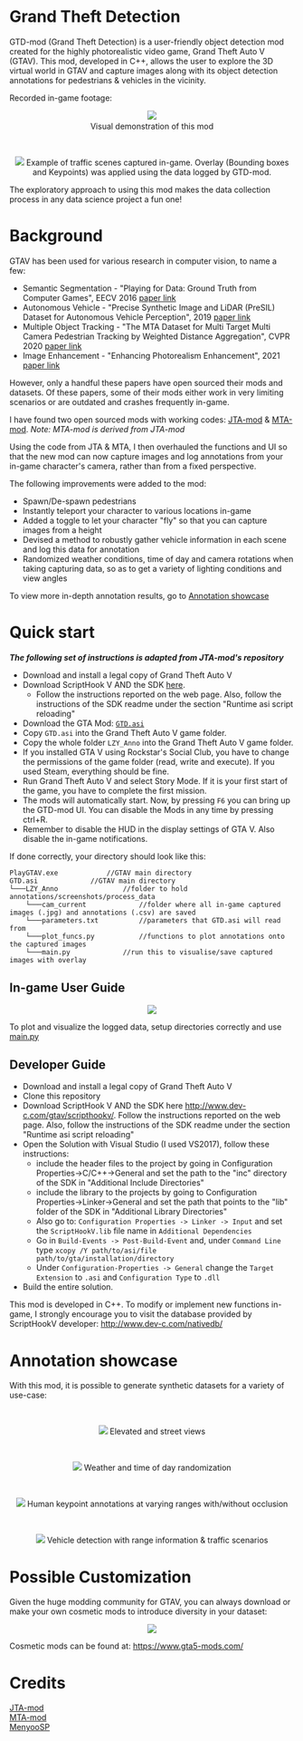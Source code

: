 # Grand Theft Detection
GTD-mod (Grand Theft Detection) is a user-friendly object detection mod created for the highly photorealistic video game, Grand Theft Auto V (GTAV). This mod, developed in C++, allows the user to explore the 3D virtual world in GTAV and capture images along with its object detection annotations for pedestrians & vehicles in the vicinity.

Recorded in-game footage:

<p align="center">
  <img src="https://user-images.githubusercontent.com/87157423/140605749-714d2ad3-a012-4a23-91a0-82ef6cb737d6.gif">
  <a><br>Visual demonstration of this mod</a>
</p>
<br>
<p align="center">
  <img src="https://user-images.githubusercontent.com/87157423/140607543-5509dfa7-5542-45c9-a697-8650d65bfb79.png">
  <a>Example of traffic scenes captured in-game. Overlay (Bounding boxes and Keypoints) was applied using the data logged by GTD-mod.</a>
</p>

The exploratory approach to using this mod makes the data collection process in any data science project a fun one!

# Background

GTAV has been used for various research in computer vision, to name a few:

- Semantic Segmentation - "Playing for Data: Ground Truth from Computer Games", EECV 2016 [paper link](https://download.visinf.tu-darmstadt.de/data/from_games/data/eccv-2016-richter-playing_for_data.pdf) 
- Autonomous Vehicle - "Precise Synthetic Image and LiDAR (PreSIL) Dataset for Autonomous Vehicle Perception", 2019 [paper link](https://arxiv.org/pdf/1905.00160.pdf)
- Multiple Object Tracking - "The MTA Dataset for Multi Target Multi Camera Pedestrian Tracking by Weighted Distance Aggregation", CVPR 2020 [paper link](https://openaccess.thecvf.com/content_CVPRW_2020/papers/w70/Kohl_The_MTA_Dataset_for_Multi-Target_Multi-Camera_Pedestrian_Tracking_by_Weighted_CVPRW_2020_paper.pdf)
- Image Enhancement - "Enhancing Photorealism Enhancement", 2021 [paper link](https://arxiv.org/pdf/2105.04619.pdf)

However, only a handful these papers have open sourced their mods and datasets. Of these papers, some of their mods either work in very limiting scenarios or are outdated and crashes frequently in-game.

I have found two open sourced mods with working codes: [JTA-mod](https://github.com/fabbrimatteo/JTA-Mods) & [MTA-mod](https://github.com/koehlp/MTA-Mod). *Note: MTA-mod is derived from JTA-mod*

Using the code from JTA & MTA, I then overhauled the functions and UI so that the new mod can now capture images and log annotations from your in-game character's camera, rather than from a fixed perspective.

The following improvements were added to the mod:
- Spawn/De-spawn pedestrians
- Instantly teleport your character to various locations in-game
- Added a toggle to let your character "fly" so that you can capture images from a height
- Devised a method to robustly gather vehicle information in each scene and log this data for annotation
- Randomized weather conditions, time of day and camera rotations when taking capturing data, so as to get a variety of lighting conditions and view angles

To view more in-depth annotation results, go to [Annotation showcase](#Annotation-showcase)

# Quick start
***The following set of instructions is adapted from JTA-mod's repository***
- Download and install a legal copy of Grand Theft Auto V
- Download ScriptHook V AND the SDK [here](http://www.dev-c.com/gtav/scripthookv/). 
    - Follow the instructions reported on the web page. Also, follow the instructions of the SDK readme under the section "Runtime asi script reloading"
- Download the GTA Mod: [`GTD.asi`](https://drive.google.com/file/d/1ybk8qgh2hBn8A60IbDRrLHAfSY-9YNoV/view?usp=sharing)
- Copy `GTD.asi` into the Grand Theft Auto V game folder.
- Copy the whole folder `LZY_Anno` into the Grand Theft Auto V game folder.
- If you installed GTA V using Rockstar's Social Club, you have to change the permissions of the game folder (read, write and execute). If you used Steam, everything should be fine.
- Run Grand Theft Auto V and select Story Mode. If it is your first start of the game, you have to complete the first mission.
- The mods will automatically start. Now, by pressing `F6` you can bring up the GTD-mod UI. You can disable the Mods in any time by pressing ctrl+R.
- Remember to disable the HUD in the display settings of GTA V. Also disable the in-game notifications.

If done correctly, your directory should look like this:
```
PlayGTAV.exe			//GTAV main directory
GTD.asi				//GTAV main directory
└───LZY_Anno				//folder to hold annotations/screenshots/process_data
	└───cam_current				//folder where all in-game captured images (.jpg) and annotations (.csv) are saved
	└───parameters.txt			//parameters that GTD.asi will read from
	└───plot_funcs.py			//functions to plot annotations onto the captured images
	└───main.py				//run this to visualise/save captured images with overlay
```
## In-game User Guide

<p align="center">
  <img src="https://user-images.githubusercontent.com/87157423/140610510-a8609c50-298c-4a5e-9e69-e1f0226083d5.JPG">
  <a></a>
</p>

To plot and visualize the logged data, setup directories correctly and use [main.py](https://github.com/Ivan-LZY/GTD-mod/blob/main/main.py)

## Developer Guide
- Download and install a legal copy of Grand Theft Auto V
- Clone this repository
- Download ScriptHook V AND the SDK here http://www.dev-c.com/gtav/scripthookv/. Follow the instructions reported on the web page. Also, follow the instructions of the SDK readme under the section "Runtime asi script reloading"
- Open the Solution with Visual Studio (I used VS2017), follow these instructions:
	- include the header files to the project by going in Configuration Properties->C/C++->General and set the path to the "inc" directory of the SDK in "Additional Include Directories"
	- include the library to the projects by going to Configuration Properties->Linker->General  and set the path that points to the "lib" folder of the SDK in "Additional Library Directories" 
	- Also go to:  `Configuration Properties -> Linker -> Input`  and set the `ScriptHookV.lib` file name in `Additional Dependencies`
	- Go in `Build-Events -> Post-Build-Event` and, under `Command Line` type `xcopy /Y path/to/asi/file path/to/gta/installation/directory`
	- Under `Configuration-Properties -> General` change the `Target Extension` to `.asi` and `Configuration Type` to `.dll`
- Build the entire solution.

This mod is developed in C++. To modify or implement new functions in-game, I strongly encourage you to visit the database provided by ScriptHookV developer: http://www.dev-c.com/nativedb/

# Annotation showcase

With this mod, it is possible to generate synthetic datasets for a variety of use-case:

<br>
<p align="center">
  <img src="https://user-images.githubusercontent.com/87157423/140604002-a6ad5ff5-f345-48b5-a511-edbc97eb370d.png">
  <a>Elevated and street views</a>
</p>
<br>
<p align="center">
  <img src="https://user-images.githubusercontent.com/87157423/140603924-25c65f8e-9731-42bc-b521-e9831b066079.png">
  <a>Weather and time of day randomization</a>
</p>
<br>
<p align="center">
  <img src="https://user-images.githubusercontent.com/87157423/140604131-4ecf0c93-6982-4217-9bcb-f87b593b98bf.png">
  <a>Human keypoint annotations at varying ranges with/without occlusion</a>
</p>
<br>
<p align="center">
  <img src="https://user-images.githubusercontent.com/87157423/140604290-36cdf409-1e4d-4cbf-9fdd-c655d519bd3f.png">
  <a>Vehicle detection with range information & traffic scenarios</a>
</p>

# Possible Customization
Given the huge modding community for GTAV, you can always download or make your own cosmetic mods to introduce diversity in your dataset:

<p align="center">
  <img src="https://user-images.githubusercontent.com/87157423/140604915-c848c76d-b23c-465e-97f1-4968317083cd.png">
  <a></a>
</p>

Cosmetic mods can be found at: https://www.gta5-mods.com/
<br>

# Credits
[JTA-mod](https://github.com/fabbrimatteo/JTA-Mods)<br>
[MTA-mod](https://github.com/koehlp/MTA-Mod)<br>
[MenyooSP](https://github.com/MAFINS/MenyooSP)
